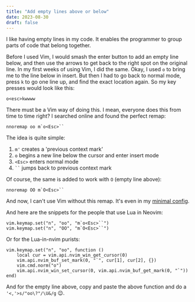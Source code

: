 ```yaml
---
title: "Add empty lines above or below"
date: 2023-08-30
draft: false
---
```


I like having empty lines in my code. It enables the programmer to group parts
of code that belong together.

Before I used Vim, I would smash the enter button
to add an empty line below, and then use the arrows to get back to the right
spot on the original line. In my first weeks of using Vim, I did the same.
Okay, I used `o` to bring me to the line below in insert. But then I had to go
back to normal mode, press `k` to go one line up, and find the exact location
again. So my key presses would look like this:

```
o<esc>kwwww
```

There must be a Vim way of doing this. I mean, everyone does this from time to
time right? I searched online and found the perfect remap:

```
nnoremap oo m`o<Esc>``
```

The idea is quite simple:
1. `m'` creates a 'previous context mark'
2. `o` begins a new line below the cursor and enter insert mode
3. `<Esc>` enters normal mode
4. ` `` ` jumps back to previous context mark

Of course, the same is added to work with `O` (empty line above):

```
nnoremap OO m`O<Esc>``
```

And now, I can't use Vim without this remap. It's even in my [minimal
config](https://gist.github.com/yochem/69babc7f634d0ee4bfbeca771e3f9366#file-comfy-vim-L22-L23
"GitHub Gist with my minimal Vim configuration").

And here are the snippets for the people that use Lua in Neovim:

```
vim.keymap.set("n", "oo", "m`o<Esc>``")
vim.keymap.set("n", "OO", "m`O<Esc>``")
```

Or for the Lua-in-nvim purists:
```
vim.keymap.set("n", "oo", function ()
	local cur = vim.api.nvim_win_get_cursor(0)
	vim.api.nvim_buf_set_mark(0, "`", cur[1], cur[2], {})
	vim.cmd.norm("o")
	vim.api.nvim_win_set_cursor(0, vim.api.nvim_buf_get_mark(0, "`"))
end)
```
And for the empty line above, copy and paste the above function and do a
`'<,'>s/"oo\?"/\U&/g` 😉.
